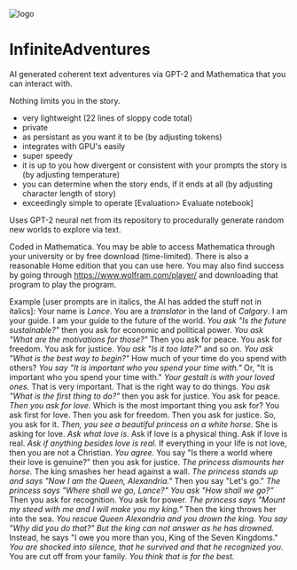 ![logo](https://github.com/renayo/InfiniteAdventures/raw/master/InfiniteAdventures%20logo1.png "logo")


# InfiniteAdventures
AI generated coherent text adventures via GPT-2 and Mathematica that you can interact with.


Nothing limits you in the story.

- very lightweight (22 lines of sloppy code total)
- private
- as persistant as you want it to be (by adjusting tokens)
- integrates with GPU's easily
 - super speedy
 - it is up to you how divergent or consistent with your prompts the story is (by adjusting temperature)
 - you can determine when the story ends, if it ends at all (by adjusting character length of story)
 - exceedingly simple to operate [Evaluation> Evaluate notebook]

Uses GPT-2 neural net from its repository to procedurally generate random new worlds to explore via text.

Coded in Mathematica. You may be able to access Mathematica through your university or by free download (time-limited). There is also a reasonable Home edition that you can use here. You may also find success by going through https://www.wolfram.com/player/ and downloading that program to play the program.


Example [user prompts are in italics, the AI has added the stuff not in italics]: Your name is *Lance*. You are a *translator* in the land of *Calgary*. I am your guide. I am your guide to the future of the world. *You ask "Is the future sustainable?"* then you ask for economic and political power. *You ask "What are the motivations for those?"* Then you ask for peace. You ask for freedom. You ask for justice. *You ask "Is it too late?"* and so on. *You ask "What is the best way to begin?"* How much of your time do you spend with others? *You say "It is important who you spend your time with."* Or, "It is important who you spend your time with." *Your gestalt is with your loved ones.* That is very important. That is the right way to do things. *You ask "What is the first thing to do?"* then you ask for justice. You ask for peace. *Then you ask for love.* Which is the most important thing you ask for? You ask first for love. Then you ask for freedom. Then you ask for justice. So, you ask for it. *Then, you see a beautiful princess on a white horse.* She is asking for love. *Ask what love is.* Ask if love is a physical thing. Ask if love is real. *Ask if anything besides love is real.* If everything in your life is not love, then you are not a Christian. *You agree.* You say "Is there a world where their love is genuine?" then you ask for justice. *The princess dismounts her horse.* The king smashes her head against a wall. *The princess stands up and says "Now I am the Queen, Alexandria."* Then you say "Let's go." *The princess says "Where shall we go, Lance?"* *You ask "How shall we go?"* Then you ask for recognition. You ask for power. *The princess says "Mount my steed with me and I will make you my king."* Then the king throws her into the sea. *You rescue Queen Alexandria and you drown the king.* *You say "Why did you do that?" But the king can not answer as he has drowned.* Instead, he says "I owe you more than you, King of the Seven Kingdoms." *You are shocked into silence,  that he survived and that he recognized you.* You are cut off from your family. *You think that is for the best.*
